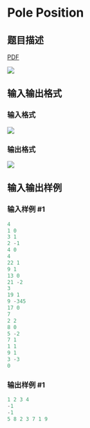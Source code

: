 # Pole Position

## 题目描述

[problemUrl]: https://uva.onlinejudge.org/index.php?option=com_onlinejudge&Itemid=8&category=243&page=show_problem&problem=3302

[PDF](https://uva.onlinejudge.org/external/121/p12150.pdf)

![](https://cdn.luogu.com.cn/upload/vjudge_pic/UVA12150/7964978b45457cb5d55aadecc0660892c2156087.png)

## 输入输出格式

### 输入格式

![](https://cdn.luogu.com.cn/upload/vjudge_pic/UVA12150/3ba750810adfeedce83192507a94f747afca5cff.png)

### 输出格式

![](https://cdn.luogu.com.cn/upload/vjudge_pic/UVA12150/158401467b5b5324127a11c4a80e0fd911bfdd38.png)

## 输入输出样例

### 输入样例 #1

```cpp
4
1 0
3 1
2 -1
4 0
4
22 1
9 1
13 0
21 -2
3
19 1
9 -345
17 0
7
2 2
8 0
5 -2
7 1
1 1
9 1
3 -3
0
```


### 输出样例 #1

```cpp
1 2 3 4
-1
-1
5 8 2 3 7 1 9
```


